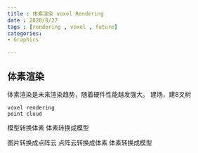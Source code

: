 ```yaml
---
title : 体素渲染 voxel Rendering
date : 2020/8/27
tags : [rendering , voxel , future]
categories: 
- Graphics

---
```


## 体素渲染
体素渲染是未来渲染趋势，随着硬件性能越发强大。
建场，建8叉树

    voxel rendering 
    point cloud

模型转换体素
体素转换成模型

图片转换成点阵云
点阵云转换成体素
体素转换成模型
